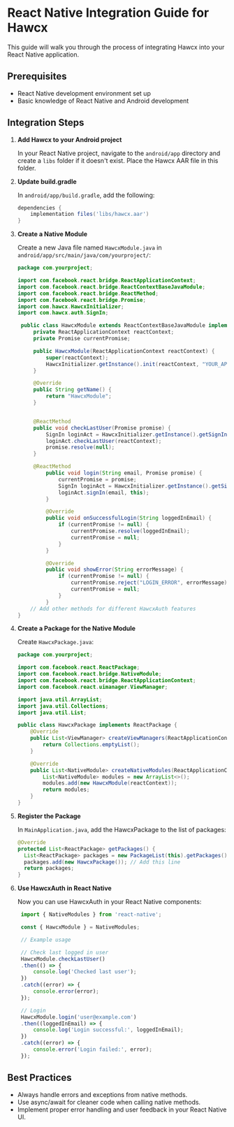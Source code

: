 <!-- End Cloudflare Web Analytics -->

<script async src="https://www.googletagmanager.com/gtag/js?id=G-B89K3ZN1LX"></script>
<script>
  window.dataLayer = window.dataLayer || [];
  function gtag(){dataLayer.push(arguments);}
  gtag('js', new Date());

  gtag('config', 'G-B89K3ZN1LX');
</script>


# React Native Integration Guide for Hawcx

This guide will walk you through the process of integrating Hawcx into your React Native application.

## Prerequisites

- React Native development environment set up
- Basic knowledge of React Native and Android development

## Integration Steps

1. **Add Hawcx to your Android project**

   In your React Native project, navigate to the `android/app` directory and create a `libs` folder if it doesn't exist. Place the Hawcx AAR file in this folder.

2. **Update build.gradle**

   In `android/app/build.gradle`, add the following:

   ```gradle
   dependencies {
       implementation files('libs/hawcx.aar')
   }
   ```

3. **Create a Native Module**

   Create a new Java file named `HawcxModule.java` in `android/app/src/main/java/com/yourproject/`:

   ```java
   package com.yourproject;

   import com.facebook.react.bridge.ReactApplicationContext;
   import com.facebook.react.bridge.ReactContextBaseJavaModule;
   import com.facebook.react.bridge.ReactMethod;
   import com.facebook.react.bridge.Promise;
   import com.hawcx.HawcxInitializer;
   import com.hawcx.auth.SignIn;

    public class HawcxModule extends ReactContextBaseJavaModule implements SignIn.SignInCallback {
        private ReactApplicationContext reactContext;
        private Promise currentPromise;

        public HawcxModule(ReactApplicationContext reactContext) {
            super(reactContext);
            HawcxInitializer.getInstance().init(reactContext, "YOUR_API_KEY_HERE");
        }

        @Override
        public String getName() {
            return "HawcxModule";
        }


        @ReactMethod
        public void checkLastUser(Promise promise) {
            SignIn loginAct = HawcxInitializer.getInstance().getSignIn();
            loginAct.checkLastUser(reactContext);
            promise.resolve(null);
        }

        @ReactMethod
            public void login(String email, Promise promise) {
                currentPromise = promise;
                SignIn loginAct = HawcxInitializer.getInstance().getSignIn();
                loginAct.signIn(email, this);
            }

            @Override
            public void onSuccessfulLogin(String loggedInEmail) {
                if (currentPromise != null) {
                    currentPromise.resolve(loggedInEmail);
                    currentPromise = null;
                }
            }

            @Override
            public void showError(String errorMessage) {
                if (currentPromise != null) {
                    currentPromise.reject("LOGIN_ERROR", errorMessage);
                    currentPromise = null;
                }
            }
       // Add other methods for different HawcxAuth features
   }
   ```

4. **Create a Package for the Native Module**

   Create `HawcxPackage.java`:

   ```java
   package com.yourproject;

   import com.facebook.react.ReactPackage;
   import com.facebook.react.bridge.NativeModule;
   import com.facebook.react.bridge.ReactApplicationContext;
   import com.facebook.react.uimanager.ViewManager;

   import java.util.ArrayList;
   import java.util.Collections;
   import java.util.List;

   public class HawcxPackage implements ReactPackage {
       @Override
       public List<ViewManager> createViewManagers(ReactApplicationContext reactContext) {
           return Collections.emptyList();
       }

       @Override
       public List<NativeModule> createNativeModules(ReactApplicationContext reactContext) {
           List<NativeModule> modules = new ArrayList<>();
           modules.add(new HawcxModule(reactContext));
           return modules;
       }
   }
   ```

5. **Register the Package**

   In `MainApplication.java`, add the HawcxPackage to the list of packages:

   ```java
   @Override
   protected List<ReactPackage> getPackages() {
     List<ReactPackage> packages = new PackageList(this).getPackages();
     packages.add(new HawcxPackage()); // Add this line
     return packages;
   }
   ```

6. **Use HawcxAuth in React Native**

   Now you can use HawcxAuth in your React Native components:

   ```javascript
    import { NativeModules } from 'react-native';

    const { HawcxModule } = NativeModules;

    // Example usage

    // Check last logged in user
    HawcxModule.checkLastUser()
    .then(() => {
        console.log('Checked last user');
    })
    .catch((error) => {
        console.error(error);
    });

    // Login
    HawcxModule.login('user@example.com')
    .then((loggedInEmail) => {
        console.log('Login successful:', loggedInEmail);
    })
    .catch((error) => {
        console.error('Login failed:', error);
    });
   ```

## Best Practices

- Always handle errors and exceptions from native methods.
- Use async/await for cleaner code when calling native methods.
- Implement proper error handling and user feedback in your React Native UI.

